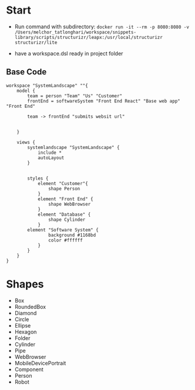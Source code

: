 # Start
- Run command with subdirectory:
```docker run -it --rm -p 8080:8080 -v /Users/melchor_tatlonghari/workspace/snippets-library/scripts/structurizr/leapx:/usr/local/structurizr structurizr/lite```

- have a workspace.dsl ready in project folder


## Base Code
```
workspace "SystemLandscape" ""{
    model {
        team = person "Team" "Us" "Customer"
        frontEnd = softwareSystem "Front End React" "Base web app" "Front End"
      
        team -> frontEnd "submits websit url"
      

    }

    views {
        systemlandscape "SystemLandscape" {
            include *
            autoLayout
        }


        styles {
            element "Customer"{
                shape Person
            }
            element "Front End" {
                shape WebBrowser
            }            
            element "Database" {
                shape Cylinder
            }
	    element "Software System" {
                background #1168bd
                color #ffffff
            }
        }
    }
}

```


# Shapes
- Box
- RoundedBox
- Diamond
- Circle
- Ellipse
- Hexagon
- Folder
- Cylinder
- Pipe
- WebBrowser
- MobileDevicePortrait 
- Component
- Person
- Robot
